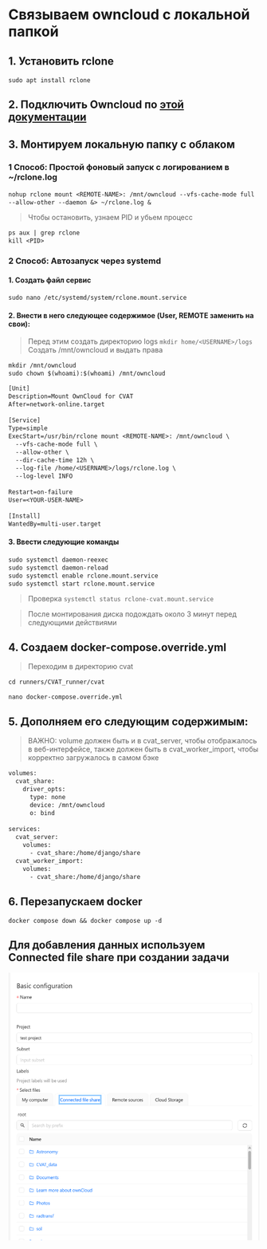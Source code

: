 # Связываем owncloud с локальной папкой

## 1. Установить rclone

```
sudo apt install rclone
```

## 2. Подключить Owncloud по [этой документации](./connect_cloud.md)

## 3. Монтируем локальную папку с облаком

### 1 Способ: Простой фоновый запуск с логированием в ~/rclone.log
```
nohup rclone mount <REMOTE-NAME>: /mnt/owncloud --vfs-cache-mode full --allow-other --daemon &> ~/rclone.log &
```  
> Чтобы остановить, узнаем PID и убьем процесс
```
ps aux | grep rclone
kill <PID>
```

### 2 Способ: Автозапуск через systemd

#### 1. Создать файл сервис
```
sudo nano /etc/systemd/system/rclone.mount.service
```

#### 2. Внести в него следующее содержимое (User, REMOTE заменить на свои):
> Перед этим создать директорию logs `mkdir home/<USERNAME>/logs`
> Создать /mnt/owncloud и выдать права 
```
mkdir /mnt/owncloud
sudo chown $(whoami):$(whoami) /mnt/owncloud
```

```
[Unit]
Description=Mount OwnCloud for CVAT
After=network-online.target

[Service]
Type=simple
ExecStart=/usr/bin/rclone mount <REMOTE-NAME>: /mnt/owncloud \
  --vfs-cache-mode full \
  --allow-other \
  --dir-cache-time 12h \
  --log-file /home/<USERNAME>/logs/rclone.log \
  --log-level INFO

Restart=on-failure
User=<YOUR-USER-NAME>

[Install]
WantedBy=multi-user.target
```

#### 3. Ввести следующие команды
```
sudo systemctl daemon-reexec
sudo systemctl daemon-reload
sudo systemctl enable rclone.mount.service
sudo systemctl start rclone.mount.service
```  
> Проверка `systemctl status rclone-cvat.mount.service`

> После монтирования диска подождать около 3 минут перед следующими действиями

## 4. Создаем docker-compose.override.yml 
> Переходим в директорию cvat
```
cd runners/CVAT_runner/cvat
```

```
nano docker-compose.override.yml
```

## 5. Дополняем его следующим содержимым:
> ВАЖНО: volume должен быть и в cvat_server, чтобы отображалось в веб-интерфейсе, также должен быть в cvat_worker_import, чтобы корректно загружалось в самом бэке
```
volumes:
  cvat_share:
    driver_opts:
      type: none
      device: /mnt/owncloud
      o: bind

services:
  cvat_server:
    volumes:
      - cvat_share:/home/django/share
  cvat_worker_import:
    volumes:
      - cvat_share:/home/django/share
```

## 6. Перезапускаем docker
```
docker compose down && docker compose up -d
```

## Для добавления данных используем Connected file share при создании задачи

![](../../imgs/file_share.png)